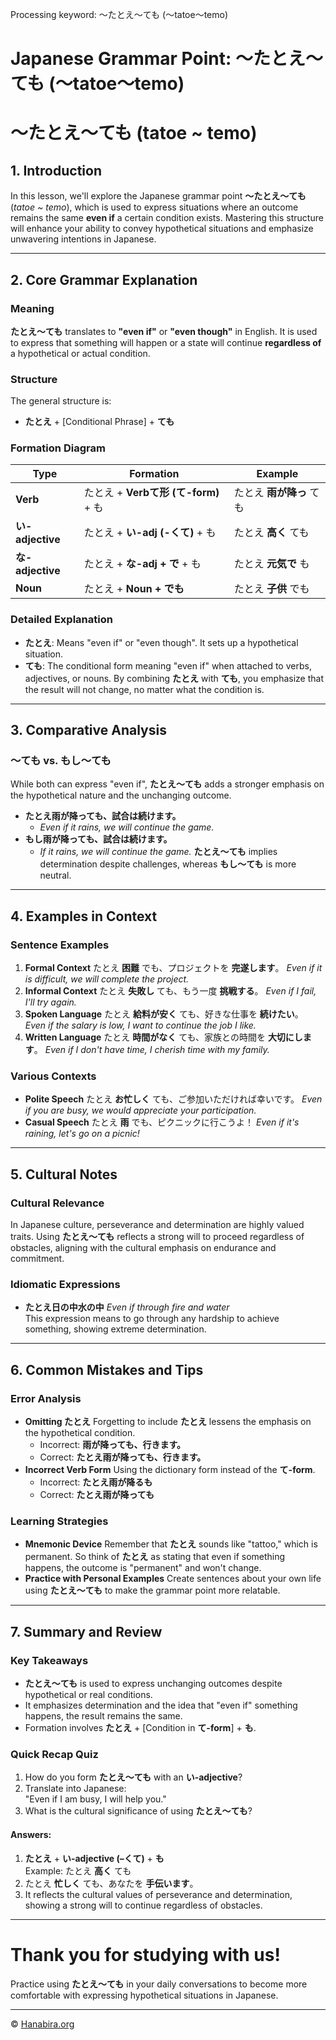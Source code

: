 Processing keyword: ～たとえ～ても (〜tatoe〜temo)
# Japanese Grammar Point: ～たとえ～ても (〜tatoe〜temo)
# ～たとえ～ても (tatoe ~ temo)
## 1. Introduction
In this lesson, we'll explore the Japanese grammar point **～たとえ～ても** (*tatoe ~ temo*), which is used to express situations where an outcome remains the same **even if** a certain condition exists. Mastering this structure will enhance your ability to convey hypothetical situations and emphasize unwavering intentions in Japanese.

---
## 2. Core Grammar Explanation
### Meaning
**たとえ～ても** translates to **"even if"** or **"even though"** in English. It is used to express that something will happen or a state will continue **regardless of** a hypothetical or actual condition.
### Structure
The general structure is:
- **たとえ** + [Conditional Phrase] + **ても**
### Formation Diagram
| **Type**        | **Formation**                               | **Example**                        |
|-----------------|---------------------------------------------|------------------------------------|
| **Verb**        | たとえ + **Verbて形 (て-form)** + も          | たとえ **雨が降っ** ても            |
| **い-adjective**| たとえ + **い-adj (-くて)** + も             | たとえ **高く** ても                |
| **な-adjective**| たとえ + **な-adj + で** + も                | たとえ **元気で** も                |
| **Noun**        | たとえ + **Noun + でも**                    | たとえ **子供** でも                |
### Detailed Explanation
- **たとえ**: Means "even if" or "even though". It sets up a hypothetical situation.
- **ても**: The conditional form meaning "even if" when attached to verbs, adjectives, or nouns.
By combining **たとえ** with **ても**, you emphasize that the result will not change, no matter what the condition is.
---
## 3. Comparative Analysis
### ～ても vs. もし～ても
While both can express "even if", **たとえ～ても** adds a stronger emphasis on the hypothetical nature and the unchanging outcome.
- **たとえ雨が降っても、試合は続けます。**
  - *Even if it rains, we will continue the game.*
- **もし雨が降っても、試合は続けます。**
  - *If it rains, we will continue the game.*
**たとえ～ても** implies determination despite challenges, whereas **もし～ても** is more neutral.
---
## 4. Examples in Context
### Sentence Examples
1. **Formal Context**
   たとえ **困難** でも、プロジェクトを **完遂します**。
   *Even if it is difficult, we will complete the project.*
2. **Informal Context**
   たとえ **失敗し** ても、もう一度 **挑戦する**。
   *Even if I fail, I'll try again.*
3. **Spoken Language**
   たとえ **給料が安く** ても、好きな仕事を **続けたい**。
   *Even if the salary is low, I want to continue the job I like.*
4. **Written Language**
   たとえ **時間がなく** ても、家族との時間を **大切にします**。
   *Even if I don't have time, I cherish time with my family.*
### Various Contexts
- **Polite Speech**
  たとえ **お忙しく** ても、ご参加いただければ幸いです。
  *Even if you are busy, we would appreciate your participation.*
- **Casual Speech**
  たとえ **雨** でも、ピクニックに行こうよ！
  *Even if it's raining, let's go on a picnic!*
---
## 5. Cultural Notes
### Cultural Relevance
In Japanese culture, perseverance and determination are highly valued traits. Using **たとえ～ても** reflects a strong will to proceed regardless of obstacles, aligning with the cultural emphasis on endurance and commitment.
### Idiomatic Expressions
- **たとえ日の中水の中**
  *Even if through fire and water*  
  This expression means to go through any hardship to achieve something, showing extreme determination.
---
## 6. Common Mistakes and Tips
### Error Analysis
- **Omitting たとえ**
  Forgetting to include **たとえ** lessens the emphasis on the hypothetical condition.
  - Incorrect: **雨が降っても、行きます。**
  - Correct: **たとえ雨が降っても、行きます。**
- **Incorrect Verb Form**
  Using the dictionary form instead of the **て-form**.
  - Incorrect: **たとえ雨が降るも**
  - Correct: **たとえ雨が降っても**
### Learning Strategies
- **Mnemonic Device**
  Remember that **たとえ** sounds like "tattoo," which is permanent. So think of **たとえ** as stating that even if something happens, the outcome is "permanent" and won't change.
- **Practice with Personal Examples**
  Create sentences about your own life using **たとえ～ても** to make the grammar point more relatable.
---
## 7. Summary and Review
### Key Takeaways
- **たとえ～ても** is used to express unchanging outcomes despite hypothetical or real conditions.
- It emphasizes determination and the idea that "even if" something happens, the result remains the same.
- Formation involves **たとえ** + [Condition in **て-form**] + **も**.
### Quick Recap Quiz
1. How do you form **たとえ～ても** with an **い-adjective**?
2. Translate into Japanese:  
   "Even if I am busy, I will help you."
3. What is the cultural significance of using **たとえ～ても**?
#### Answers:
1. **たとえ** + **い-adjective (–くて)** + **も**  
   Example: たとえ **高く** ても
2. たとえ **忙しく** ても、あなたを **手伝います**。
3. It reflects the cultural values of perseverance and determination, showing a strong will to continue regardless of obstacles.
---
# Thank you for studying with us!
Practice using **たとえ～ても** in your daily conversations to become more comfortable with expressing hypothetical situations in Japanese.


---

© [Hanabira.org](https://hanabira.org)
